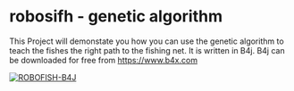 # robosifh - genetic algorithm

This Project will demonstate you how you can use the genetic algorithm to teach the fishes the right path to the fishing net.
It is written in B4j. B4j can be downloaded for free from https://www.b4x.com

[![ROBOFISH-B4J](https://img.youtube.com/vi/tw8Lu6rCiQM/0.jpg)](https://www.youtube.com/watch?v=tw8Lu6rCiQM)


